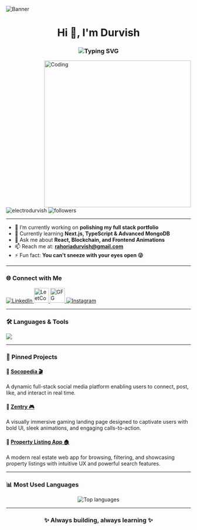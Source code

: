![Banner](https://images-wixmp-ed30a86b8c4ca887773594c2.wixmp.com/f/9d70ef73-ee0b-4abf-b97a-3389eff38ed5/d9qzqm8-242916ae-89d8-4da4-bfd4-93bef52e103a.gif)

<h1 align="center">Hi 👋, I'm Durvish</h1>
<h3 align="center">
  <img src="https://readme-typing-svg.herokuapp.com?font=Fira+Code&size=24&pause=1000&center=true&width=440&lines=Frontend+Developer+from+India;React+%7C+Next.js+%7C+MongoDB+%7C+Tailwind;Building+cool+stuff+with+code" alt="Typing SVG" />
</h3>

<img align="right" alt="Coding" width="400" src="https://i.giphy.com/media/836HiJc7pgzy8iNXCn/giphy.gif" />

<p align="left">
  <img src="https://komarev.com/ghpvc/?username=electrodurvish&label=Profile%20views&color=0e75b6&style=flat" alt="electrodurvish" />
  <img src="https://img.shields.io/github/followers/electrodurvish?label=Follow&style=social" alt="followers" />
</p>

---

- 🔭 I’m currently working on **polishing my full stack portfolio**
- 🌱 Currently learning **Next.js, TypeScript & Advanced MongoDB**
- 💬 Ask me about **React, Blockchain, and Frontend Animations**
- 📫 Reach me at: **rahoriadurvish@gmail.com**
- ⚡ Fun fact: **You can't sneeze with your eyes open 😜**

---

### 🌐 Connect with Me

<p align="left">
  <a href="https://www.linkedin.com/in/durvish-rahoria-4b664a323/" target="_blank">
    <img src="https://skillicons.dev/icons?i=linkedin" alt="LinkedIn" />
  </a>
  <a href="https://leetcode.com/u/durvish/" target="_blank">
    <img src="https://upload.wikimedia.org/wikipedia/commons/1/19/LeetCode_logo_black.png" alt="LeetCode" width="40" height="40" />
  </a>
  <a href="https://www.geeksforgeeks.org/user/2022kue8vqa/" target="_blank">
    <img src="https://upload.wikimedia.org/wikipedia/commons/4/43/GeeksforGeeks.svg" alt="GFG" width="40" height="40" />
  </a>
  <a href="https://instagram.com/durrvish" target="_blank">
    <img src="https://skillicons.dev/icons?i=instagram" alt="Instagram" />
  </a>
</p>

---

### 🛠️ Languages & Tools

<p align="left">
  <img src="https://skillicons.dev/icons?i=react,nextjs,ts,js,html,css,tailwind,bootstrap,express,mongodb,nodejs,git,c,cpp,matlab,blender" />
</p>

---

### 📌 Pinned Projects

#### 🔗 [Socopedia 🎬](https://frontend-mern-green.vercel.app/)  
A dynamic full-stack social media platform enabling users to connect, post, like, and interact in real time.

#### 🔗 [Zentry 🎮](http://gaming-landingpage-flame.vercel.app/)  
A visually immersive gaming landing page designed to captivate users with bold UI, sleek animations, and engaging calls-to-action.

#### 🔗 [Property Listing App 🏠](https://property-listing-app-3ygb.vercel.app/)  
A modern real estate web app for browsing, filtering, and showcasing property listings with intuitive UX and powerful search features.

---

### 📊 Most Used Languages

<p align="center">
  <img src="https://github-readme-stats.vercel.app/api/top-langs/?username=electrodurvish&layout=compact&theme=radical" alt="Top languages" />
</p>

---

<h3 align="center">✨ Always building, always learning ✨</h3>

